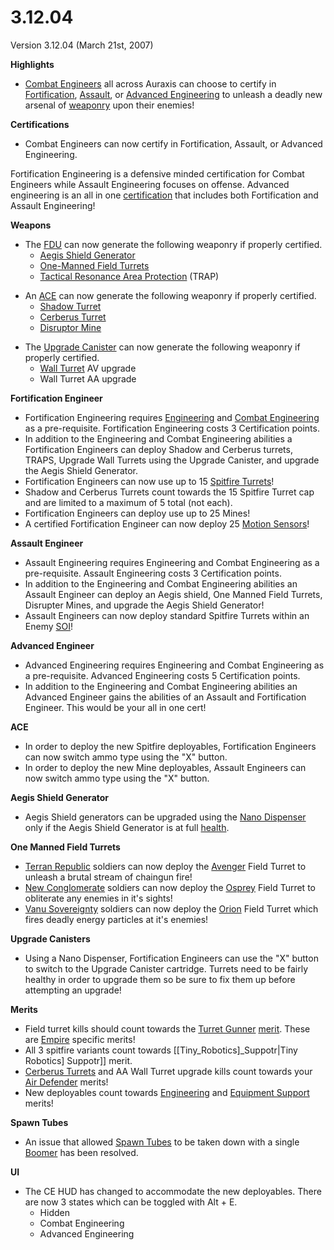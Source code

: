 # 3.12.04

Version 3.12.04 (March 21st, 2007)

**Highlights**

- [Combat Engineers](../certifications/Combat_Engineering.md) all across Auraxis
  can choose to certify in
  [Fortification](../certifications/Fortification_Engineering.md),
  [Assault](../certifications/Assault_Engineering.md), or
  [Advanced Engineering](../certifications/Advanced_Engineering.md) to unleash a
  deadly new arsenal of [weaponry](../weapons/Weapon.md) upon their enemies!

**Certifications**

- Combat Engineers can now certify in Fortification, Assault, or Advanced
  Engineering.

Fortification Engineering is a defensive minded certification for Combat
Engineers while Assault Engineering focuses on offense. Advanced engineering is
an all in one [certification](../certifications/Certification.md) that includes
both Fortification and Assault Engineering!

**Weapons**

- The [FDU](../weapons/Field_Deployment_Unit.md) can now generate the following
  weaponry if properly certified.
  - [Aegis Shield Generator](../weapons/Aegis_Shield_Generator.md)
  - [One-Manned Field Turrets](../weapons/One-Manned_Field_Turret.md)
  - [Tactical Resonance Area Protection](../weapons/Tactical_Resonance_Area_Protection.md)
    (TRAP)

<!-- -->

- An [ACE](../weapons/Adaptive_Construction_Engine.md) can now generate the
  following weaponry if properly certified.
  - [Shadow Turret](../weapons/Shadow_Turret.md)
  - [Cerberus Turret](../weapons/Cerberus_Turret.md)
  - [Disruptor Mine](../weapons/Disruptor_Mine.md)

<!-- -->

- The [Upgrade Canister](../items/Upgrade_Canister.md) can now generate the
  following weaponry if properly certified.
  - [Wall Turret](../items/Phalanx.md) AV upgrade
  - Wall Turret AA upgrade

**Fortification Engineer**

- Fortification Engineering requires
  [Engineering](../certifications/Engineering.md) and
  [Combat Engineering](../certifications/Combat_Engineering.md) as a
  pre-requisite. Fortification Engineering costs 3 Certification points.
- In addition to the Engineering and Combat Engineering abilities a
  Fortification Engineers can deploy Shadow and Cerberus turrets, TRAPS, Upgrade
  Wall Turrets using the Upgrade Canister, and upgrade the Aegis Shield
  Generator.
- Fortification Engineers can now use up to 15
  [Spitfire Turrets](#Spitfire_Turret)!
- Shadow and Cerberus Turrets count towards the 15 Spitfire Turret cap and are
  limited to a maximum of 5 total (not each).
- Fortification Engineers can deploy use up to 25 Mines!
- A certified Fortification Engineer can now deploy 25
  [Motion Sensors](../weapons/Adaptive_Construction_Engine.md#motion-sensor-alarm)!

**Assault Engineer**

- Assault Engineering requires Engineering and Combat Engineering as a
  pre-requisite. Assault Engineering costs 3 Certification points.
- In addition to the Engineering and Combat Engineering abilities an Assault
  Engineer can deploy an Aegis shield, One Manned Field Turrets, Disrupter
  Mines, and upgrade the Aegis Shield Generator!
- Assault Engineers can now deploy standard Spitfire Turrets within an Enemy
  [SOI](../locations/Sphere_of_Influence.md)!

**Advanced Engineer**

- Advanced Engineering requires Engineering and Combat Engineering as a
  pre-requisite. Advanced Engineering costs 5 Certification points.
- In addition to the Engineering and Combat Engineering abilities an Advanced
  Engineer gains the abilities of an Assault and Fortification Engineer. This
  would be your all in one cert!

**ACE**

- In order to deploy the new Spitfire deployables, Fortification Engineers can
  now switch ammo type using the "X" button.
- In order to deploy the new Mine deployables, Assault Engineers can now switch
  ammo type using the "X" button.

**Aegis Shield Generator**

- Aegis Shield generators can be upgraded using the
  [Nano Dispenser](../weapons/Nano_Dispenser.md) only if the Aegis Shield
  Generator is at full [health](../terminology/Health.md).

**One Manned Field Turrets**

- [Terran Republic](../factions/Terran_Republic.md) soldiers can now deploy the
  [Avenger](../weapons/Avenger.md) Field Turret to unleash a brutal stream of
  chaingun fire!
- [New Conglomerate](../factions/New_Conglomerate.md) soldiers can now deploy the
  [Osprey](../weapons/Osprey.md) Field Turret to obliterate any enemies in it's
  sights!
- [Vanu Sovereignty](../factions/Vanu_Sovereignty.md) soldiers can now deploy the
  [Orion](../weapons/Orion.md) Field Turret which fires deadly energy particles
  at it's enemies!

**Upgrade Canisters**

- Using a Nano Dispenser, Fortification Engineers can use the "X" button to
  switch to the Upgrade Canister cartridge. Turrets need to be fairly healthy in
  order to upgrade them so be sure to fix them up before attempting an upgrade!

**Merits**

- Field turret kills should count towards the
  [Turret Gunner](../merits/Turret_Gunner.md)
  [merit](../merits/index.md). These are
  [Empire](../terminology/Empire.md) specific merits!
- All 3 spitfire variants count towards \[\[Tiny_Robotics\]\_Suppotr\|Tiny
  Robotics\] Suppotr\]\] merit.
- [Cerberus Turrets](../weapons/Cerberus_Turret.md) and AA Wall Turret upgrade
  kills count towards your [Air Defender](../merits/Air_Defender.md) merits!
- New deployables count towards
  [Engineering](<../merits/Engineering_(Merit).md>) and
  [Equipment Support](../merits/Equipment_Support.md) merits!

**Spawn Tubes**

- An issue that allowed [Spawn Tubes](../items/Respawn_Tube.md) to be taken down
  with a single [Boomer](#Boomer) has been resolved.

**UI**

- The CE HUD has changed to accommodate the new deployables. There are now 3
  states which can be toggled with Alt + E.
  - Hidden
  - Combat Engineering
  - Advanced Engineering
